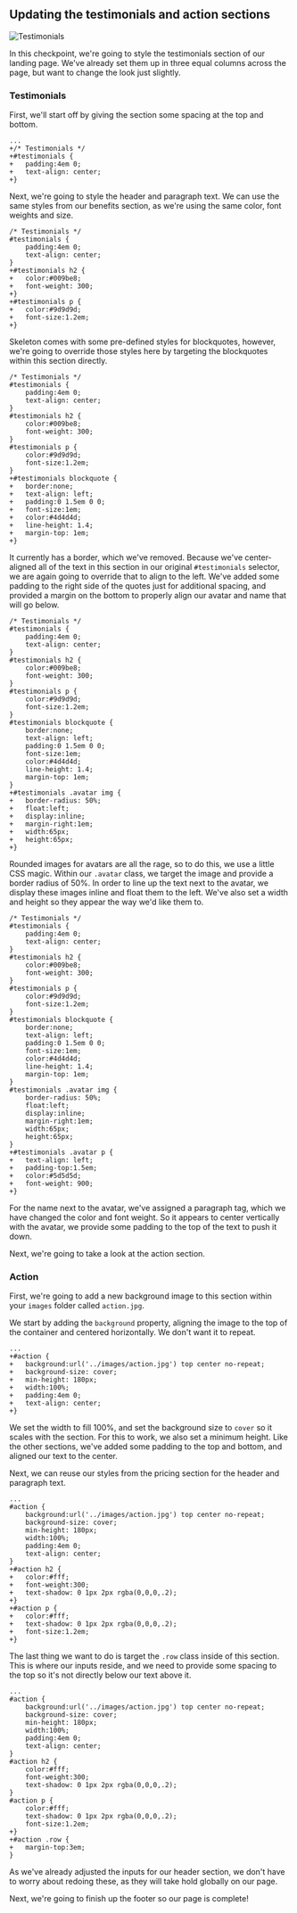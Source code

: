 ## Updating the testimonials and action sections

![Testimonials](http://cl.ly/WLuF/15-testimonials.png)

In this checkpoint, we're going to style the testimonials section of our landing page. We've already set them up in three equal columns across the page, but want to change the look just slightly.

### Testimonials

First, we'll start off by giving the section some spacing at the top and bottom.

```css(stylesheets/base.css)
...
+/* Testimonials */
+#testimonials {
+	padding:4em 0;
+	text-align: center;
+}
```

Next, we're going to style the header and paragraph text. We can use the same styles from our benefits section, as we're using the same color, font weights and size.

```css(stylesheets/base.css)
/* Testimonials */
#testimonials {
	padding:4em 0;
	text-align: center;
}
+#testimonials h2 {
+	color:#009be8;
+	font-weight: 300;
+}
+#testimonials p {
+	color:#9d9d9d;
+	font-size:1.2em;
+}
```

Skeleton comes with some pre-defined styles for blockquotes, however, we're going to override those styles here by targeting the blockquotes within this section directly.

```css(stylesheets/base.css)
/* Testimonials */
#testimonials {
	padding:4em 0;
	text-align: center;
}
#testimonials h2 {
	color:#009be8;
	font-weight: 300;
}
#testimonials p {
	color:#9d9d9d;
	font-size:1.2em;
}
+#testimonials blockquote {
+	border:none;
+	text-align: left;
+	padding:0 1.5em 0 0;
+	font-size:1em;
+	color:#4d4d4d;
+	line-height: 1.4;
+	margin-top: 1em;
+}
```

It currently has a border, which we've removed. Because we've center-aligned all of the text in this section in our original `#testimonials` selector, we are again going to override that to align to the left. We've added some padding to the right side of the quotes just for additional spacing, and provided a margin on the bottom to properly align our avatar and name that will go below.

```css(stylesheets/base.css)
/* Testimonials */
#testimonials {
	padding:4em 0;
	text-align: center;
}
#testimonials h2 {
	color:#009be8;
	font-weight: 300;
}
#testimonials p {
	color:#9d9d9d;
	font-size:1.2em;
}
#testimonials blockquote {
	border:none;
	text-align: left;
	padding:0 1.5em 0 0;
	font-size:1em;
	color:#4d4d4d;
	line-height: 1.4;
	margin-top: 1em;
}
+#testimonials .avatar img {
+	border-radius: 50%;
+	float:left;
+	display:inline;
+	margin-right:1em;
+	width:65px;
+	height:65px;
+}
```

Rounded images for avatars are all the rage, so to do this, we use a little CSS magic. Within our `.avatar` class, we target the image and provide a border radius of 50%. In order to line up the text next to the avatar, we display these images inline and float them to the left. We've also set a width and height so they appear the way we'd like them to.

```css(stylesheets/base.css)
/* Testimonials */
#testimonials {
	padding:4em 0;
	text-align: center;
}
#testimonials h2 {
	color:#009be8;
	font-weight: 300;
}
#testimonials p {
	color:#9d9d9d;
	font-size:1.2em;
}
#testimonials blockquote {
	border:none;
	text-align: left;
	padding:0 1.5em 0 0;
	font-size:1em;
	color:#4d4d4d;
	line-height: 1.4;
	margin-top: 1em;
}
#testimonials .avatar img {
	border-radius: 50%;
	float:left;
	display:inline;
	margin-right:1em;
	width:65px;
	height:65px;
}
+#testimonials .avatar p {
+	text-align: left;
+	padding-top:1.5em;
+	color:#5d5d5d;
+	font-weight: 900;
+}
```

For the name next to the avatar, we've assigned a paragraph tag, which we have changed the color and font weight. So it appears to center vertically with the avatar, we provide some padding to the top of the text to push it down.

Next, we're going to take a look at the action section.

### Action

First, we're going to add a new background image to this section within your `images` folder called `action.jpg`.

We start by adding the `background` property, aligning the image to the top of the container and centered horizontally. We don't want it to repeat.

```css(stylesheets/base.css)
...
+#action {
+	background:url('../images/action.jpg') top center no-repeat;
+	background-size: cover;
+	min-height: 180px;
+	width:100%;
+	padding:4em 0;
+	text-align: center;
+}
```

We set the width to fill 100%, and set the background size to `cover` so it scales with the section. For this to work, we also set a minimum height. Like the other sections, we've added some padding to the top and bottom, and aligned our text to the center.

Next, we can reuse our styles from the pricing section for the header and paragraph text.

```css(stylesheets/base.css)
...
#action {
	background:url('../images/action.jpg') top center no-repeat;
	background-size: cover;
	min-height: 180px;
	width:100%;
	padding:4em 0;
	text-align: center;
}
+#action h2 {
+	color:#fff;
+	font-weight:300;
+	text-shadow: 0 1px 2px rgba(0,0,0,.2);
+}
+#action p {
+	color:#fff;
+	text-shadow: 0 1px 2px rgba(0,0,0,.2);
+	font-size:1.2em;
+}
```

The last thing we want to do is target the `.row` class inside of this section. This is where our inputs reside, and we need to provide some spacing to the top so it's not directly below our text above it.

```css(stylesheets/base.css)
...
#action {
	background:url('../images/action.jpg') top center no-repeat;
	background-size: cover;
	min-height: 180px;
	width:100%;
	padding:4em 0;
	text-align: center;
}
#action h2 {
	color:#fff;
	font-weight:300;
	text-shadow: 0 1px 2px rgba(0,0,0,.2);
}
#action p {
	color:#fff;
	text-shadow: 0 1px 2px rgba(0,0,0,.2);
	font-size:1.2em;
+}
+#action .row {
+	margin-top:3em;
}
```

As we've already adjusted the inputs for our header section, we don't have to worry about redoing these, as they will take hold globally on our page.

Next, we're going to finish up the footer so our page is complete!